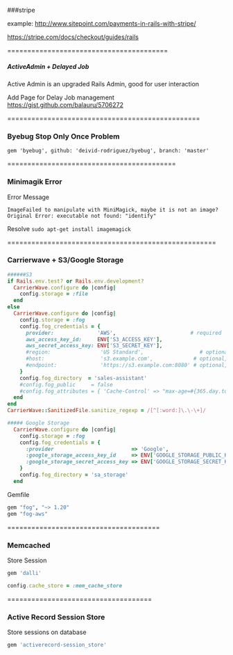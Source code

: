 ###stripe

example: http://www.sitepoint.com/payments-in-rails-with-stripe/

https://stripe.com/docs/checkout/guides/rails

========================================

##### ActiveAdmin + Delayed Job
Active Admin is an upgraded Rails Admin, good for user interaction

Add Page for Delay Job management
https://gist.github.com/balauru/5706272

================================================

### Byebug Stop Only Once Problem


`gem 'byebug', github: 'deivid-rodriguez/byebug', branch: 'master'`


==========================================

### Minimagik Error

Error Message
```
ImageFailed to manipulate with MiniMagick, maybe it is not an image? Original Error: executable not found: "identify"
```

Resolve
`sudo apt-get install imagemagick`

====================================================

### Carrierwave + S3/Google Storage

```ruby
######S3
if Rails.env.test? or Rails.env.development?
  CarrierWave.configure do |config|
    config.storage = :file
  end
else
  CarrierWave.configure do |config|
    config.storage = :fog
    config.fog_credentials = {
      provider:              'AWS',                        # required
      aws_access_key_id:     ENV['S3_ACCESS_KEY'],                        # required
      aws_secret_access_key: ENV['S3_SECRET_KEY'],
      #region:                'US Standard',                  # optional, defaults to 'us-east-1'
      #host:                  's3.example.com',             # optional, defaults to nil
      #endpoint:              'https://s3.example.com:8080' # optional, defaults to nil
    }
    config.fog_directory  = 'sales-assistant'                          # required
    #config.fog_public     = false                                        # optional, defaults to true
    #config.fog_attributes = { 'Cache-Control' => "max-age=#{365.day.to_i}" } # optional, defaults to {}
  end
end
CarrierWave::SanitizedFile.sanitize_regexp = /[^[:word:]\.\-\+]/

##### Google Storage
  CarrierWave.configure do |config|
    config.storage = :fog
    config.fog_credentials = {
      :provider                         => 'Google',
      :google_storage_access_key_id     => ENV['GOOGLE_STORAGE_PUBLIC_KEY'],
      :google_storage_secret_access_key => ENV['GOOGLE_STORAGE_SECRET_KEY'],
    }
    config.fog_directory = 'sa_storage'
  end
```

Gemfile

```ruby
gem "fog", "~> 1.20"
gem "fog-aws"
```

======================================

### Memcached

Store Session

```ruby
gem 'dalli'

config.cache_store = :mem_cache_store
```
====================================

### Active Record Session Store

Store sessions on database
```ruby
gem 'activerecord-session_store'
```
